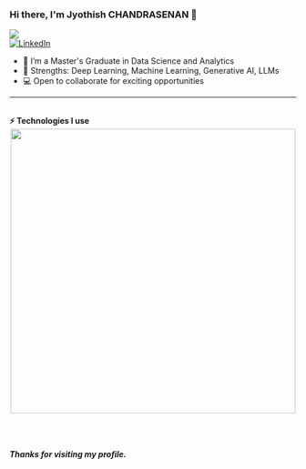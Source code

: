 ### Hi there, I'm Jyothish CHANDRASENAN 👋

![](https://komarev.com/ghpvc/?username=jyothish&color=green)  
[![LinkedIn](https://img.shields.io/badge/linkedin-%230077B5.svg?style=for-the-badge&logo=linkedin&logoColor=white)](https://www.linkedin.com/in/jyothishchandrasenan/)&nbsp; 

- 🔭 I’m a Master's Graduate in Data Science and Analytics
- 💪 Strengths: Deep Learning, Machine Learning, Generative AI, LLMs
- 💻 Open to collaborate for exciting opportunities

 ---
 <!--Languages and Tools Section-->    
 </div>                <br> <b>⚡ Technologies I use </b>
    <div align="center">
    <table align="center">
           
<img width="500px"  src="https://skillicons.dev/icons?i=py,tensorflow,pytorch,docker,kubernetes,gcp,azure,postgres,git,vscode,postman,linux"  />
</p>
<br />
    </table>
</div>


***Thanks for visiting my profile.***

